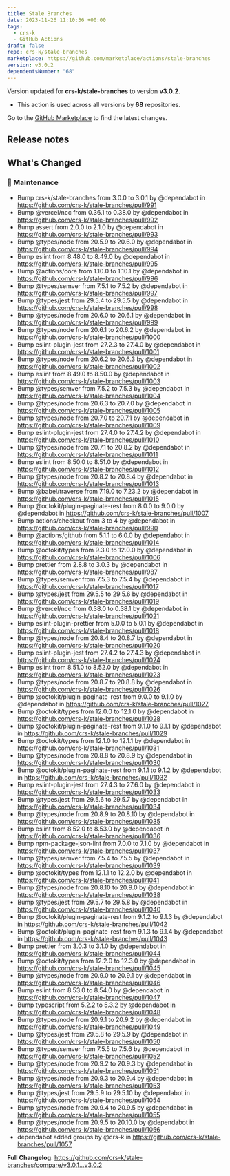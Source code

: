 ```yaml
---
title: Stale Branches
date: 2023-11-26 11:10:36 +00:00
tags:
  - crs-k
  - GitHub Actions
draft: false
repo: crs-k/stale-branches
marketplace: https://github.com/marketplace/actions/stale-branches
version: v3.0.2
dependentsNumber: "68"
---
```



Version updated for **crs-k/stale-branches** to version **v3.0.2**.
- This action is used across all versions by **68** repositories.

Go to the [GitHub Marketplace](https://github.com/marketplace/actions/stale-branches) to find the latest changes.

## Release notes

<!-- Release notes generated using configuration in .github/release.yml at main -->

## What's Changed
### 🧰 Maintenance
* Bump crs-k/stale-branches from 3.0.0 to 3.0.1 by @dependabot in https://github.com/crs-k/stale-branches/pull/991
* Bump @vercel/ncc from 0.36.1 to 0.38.0 by @dependabot in https://github.com/crs-k/stale-branches/pull/992
* Bump assert from 2.0.0 to 2.1.0 by @dependabot in https://github.com/crs-k/stale-branches/pull/993
* Bump @types/node from 20.5.9 to 20.6.0 by @dependabot in https://github.com/crs-k/stale-branches/pull/994
* Bump eslint from 8.48.0 to 8.49.0 by @dependabot in https://github.com/crs-k/stale-branches/pull/995
* Bump @actions/core from 1.10.0 to 1.10.1 by @dependabot in https://github.com/crs-k/stale-branches/pull/996
* Bump @types/semver from 7.5.1 to 7.5.2 by @dependabot in https://github.com/crs-k/stale-branches/pull/997
* Bump @types/jest from 29.5.4 to 29.5.5 by @dependabot in https://github.com/crs-k/stale-branches/pull/998
* Bump @types/node from 20.6.0 to 20.6.1 by @dependabot in https://github.com/crs-k/stale-branches/pull/999
* Bump @types/node from 20.6.1 to 20.6.2 by @dependabot in https://github.com/crs-k/stale-branches/pull/1000
* Bump eslint-plugin-jest from 27.2.3 to 27.4.0 by @dependabot in https://github.com/crs-k/stale-branches/pull/1001
* Bump @types/node from 20.6.2 to 20.6.3 by @dependabot in https://github.com/crs-k/stale-branches/pull/1002
* Bump eslint from 8.49.0 to 8.50.0 by @dependabot in https://github.com/crs-k/stale-branches/pull/1003
* Bump @types/semver from 7.5.2 to 7.5.3 by @dependabot in https://github.com/crs-k/stale-branches/pull/1004
* Bump @types/node from 20.6.3 to 20.7.0 by @dependabot in https://github.com/crs-k/stale-branches/pull/1005
* Bump @types/node from 20.7.0 to 20.7.1 by @dependabot in https://github.com/crs-k/stale-branches/pull/1009
* Bump eslint-plugin-jest from 27.4.0 to 27.4.2 by @dependabot in https://github.com/crs-k/stale-branches/pull/1010
* Bump @types/node from 20.7.1 to 20.8.2 by @dependabot in https://github.com/crs-k/stale-branches/pull/1011
* Bump eslint from 8.50.0 to 8.51.0 by @dependabot in https://github.com/crs-k/stale-branches/pull/1012
* Bump @types/node from 20.8.2 to 20.8.4 by @dependabot in https://github.com/crs-k/stale-branches/pull/1013
* Bump @babel/traverse from 7.19.0 to 7.23.2 by @dependabot in https://github.com/crs-k/stale-branches/pull/1015
* Bump @octokit/plugin-paginate-rest from 8.0.0 to 9.0.0 by @dependabot in https://github.com/crs-k/stale-branches/pull/1007
* Bump actions/checkout from 3 to 4 by @dependabot in https://github.com/crs-k/stale-branches/pull/990
* Bump @actions/github from 5.1.1 to 6.0.0 by @dependabot in https://github.com/crs-k/stale-branches/pull/1014
* Bump @octokit/types from 9.3.0 to 12.0.0 by @dependabot in https://github.com/crs-k/stale-branches/pull/1006
* Bump prettier from 2.8.8 to 3.0.3 by @dependabot in https://github.com/crs-k/stale-branches/pull/987
* Bump @types/semver from 7.5.3 to 7.5.4 by @dependabot in https://github.com/crs-k/stale-branches/pull/1017
* Bump @types/jest from 29.5.5 to 29.5.6 by @dependabot in https://github.com/crs-k/stale-branches/pull/1019
* Bump @vercel/ncc from 0.38.0 to 0.38.1 by @dependabot in https://github.com/crs-k/stale-branches/pull/1021
* Bump eslint-plugin-prettier from 5.0.0 to 5.0.1 by @dependabot in https://github.com/crs-k/stale-branches/pull/1018
* Bump @types/node from 20.8.4 to 20.8.7 by @dependabot in https://github.com/crs-k/stale-branches/pull/1020
* Bump eslint-plugin-jest from 27.4.2 to 27.4.3 by @dependabot in https://github.com/crs-k/stale-branches/pull/1024
* Bump eslint from 8.51.0 to 8.52.0 by @dependabot in https://github.com/crs-k/stale-branches/pull/1023
* Bump @types/node from 20.8.7 to 20.8.8 by @dependabot in https://github.com/crs-k/stale-branches/pull/1026
* Bump @octokit/plugin-paginate-rest from 9.0.0 to 9.1.0 by @dependabot in https://github.com/crs-k/stale-branches/pull/1027
* Bump @octokit/types from 12.0.0 to 12.1.0 by @dependabot in https://github.com/crs-k/stale-branches/pull/1028
* Bump @octokit/plugin-paginate-rest from 9.1.0 to 9.1.1 by @dependabot in https://github.com/crs-k/stale-branches/pull/1029
* Bump @octokit/types from 12.1.0 to 12.1.1 by @dependabot in https://github.com/crs-k/stale-branches/pull/1031
* Bump @types/node from 20.8.8 to 20.8.9 by @dependabot in https://github.com/crs-k/stale-branches/pull/1030
* Bump @octokit/plugin-paginate-rest from 9.1.1 to 9.1.2 by @dependabot in https://github.com/crs-k/stale-branches/pull/1032
* Bump eslint-plugin-jest from 27.4.3 to 27.6.0 by @dependabot in https://github.com/crs-k/stale-branches/pull/1033
* Bump @types/jest from 29.5.6 to 29.5.7 by @dependabot in https://github.com/crs-k/stale-branches/pull/1034
* Bump @types/node from 20.8.9 to 20.8.10 by @dependabot in https://github.com/crs-k/stale-branches/pull/1035
* Bump eslint from 8.52.0 to 8.53.0 by @dependabot in https://github.com/crs-k/stale-branches/pull/1036
* Bump npm-package-json-lint from 7.0.0 to 7.1.0 by @dependabot in https://github.com/crs-k/stale-branches/pull/1037
* Bump @types/semver from 7.5.4 to 7.5.5 by @dependabot in https://github.com/crs-k/stale-branches/pull/1039
* Bump @octokit/types from 12.1.1 to 12.2.0 by @dependabot in https://github.com/crs-k/stale-branches/pull/1041
* Bump @types/node from 20.8.10 to 20.9.0 by @dependabot in https://github.com/crs-k/stale-branches/pull/1038
* Bump @types/jest from 29.5.7 to 29.5.8 by @dependabot in https://github.com/crs-k/stale-branches/pull/1040
* Bump @octokit/plugin-paginate-rest from 9.1.2 to 9.1.3 by @dependabot in https://github.com/crs-k/stale-branches/pull/1042
* Bump @octokit/plugin-paginate-rest from 9.1.3 to 9.1.4 by @dependabot in https://github.com/crs-k/stale-branches/pull/1043
* Bump prettier from 3.0.3 to 3.1.0 by @dependabot in https://github.com/crs-k/stale-branches/pull/1044
* Bump @octokit/types from 12.2.0 to 12.3.0 by @dependabot in https://github.com/crs-k/stale-branches/pull/1045
* Bump @types/node from 20.9.0 to 20.9.1 by @dependabot in https://github.com/crs-k/stale-branches/pull/1046
* Bump eslint from 8.53.0 to 8.54.0 by @dependabot in https://github.com/crs-k/stale-branches/pull/1047
* Bump typescript from 5.2.2 to 5.3.2 by @dependabot in https://github.com/crs-k/stale-branches/pull/1048
* Bump @types/node from 20.9.1 to 20.9.2 by @dependabot in https://github.com/crs-k/stale-branches/pull/1049
* Bump @types/jest from 29.5.8 to 29.5.9 by @dependabot in https://github.com/crs-k/stale-branches/pull/1050
* Bump @types/semver from 7.5.5 to 7.5.6 by @dependabot in https://github.com/crs-k/stale-branches/pull/1052
* Bump @types/node from 20.9.2 to 20.9.3 by @dependabot in https://github.com/crs-k/stale-branches/pull/1051
* Bump @types/node from 20.9.3 to 20.9.4 by @dependabot in https://github.com/crs-k/stale-branches/pull/1053
* Bump @types/jest from 29.5.9 to 29.5.10 by @dependabot in https://github.com/crs-k/stale-branches/pull/1054
* Bump @types/node from 20.9.4 to 20.9.5 by @dependabot in https://github.com/crs-k/stale-branches/pull/1055
* Bump @types/node from 20.9.5 to 20.10.0 by @dependabot in https://github.com/crs-k/stale-branches/pull/1056
* dependabot added groups by @crs-k in https://github.com/crs-k/stale-branches/pull/1057


**Full Changelog**: https://github.com/crs-k/stale-branches/compare/v3.0.1...v3.0.2
